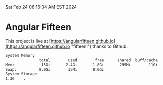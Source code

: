 Sat Feb 24 06:16:04 AM EST 2024

# Angular Fifteen


This project is live at [https://angularfifteen.github.io](https://angularfifteen.github.io "fifteen!") thanks to Github.

```bash
System Memory
               total        used        free      shared  buff/cache   available
Mem:            15Gi       2.4Gi       1.8Gi       299Mi        11Gi        12Gi
Swap:          8.0Gi        35Mi       8.0Gi
System Storage
1.3G	.
```
```bash
